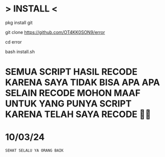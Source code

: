 # > INSTALL <

pkg install git



git clone https://github.com/OT4KK0SON9/error




cd error




bash install.sh

# SEMUA SCRIPT HASIL RECODE KARENA SAYA TIDAK BISA APA APA SELAIN RECODE MOHON MAAF UNTUK YANG PUNYA SCRIPT KARENA TELAH SAYA RECODE 🙏😢   
# 10/03/24 


`SEHAT SELALU YA ORANG BAIK`
